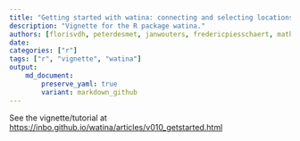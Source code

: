 ```yaml
---
title: "Getting started with watina: connecting and selecting locations"
description: "Vignette for the R package watina."
authors: [florisvdh, peterdesmet, janwouters, fredericpiesschaert, mathiaswackenier]
date: 
categories: ["r"]
tags: ["r", "vignette", "watina"]
output: 
    md_document:
        preserve_yaml: true
        variant: markdown_github
---
```


See the vignette/tutorial at <https://inbo.github.io/watina/articles/v010_getstarted.html>
